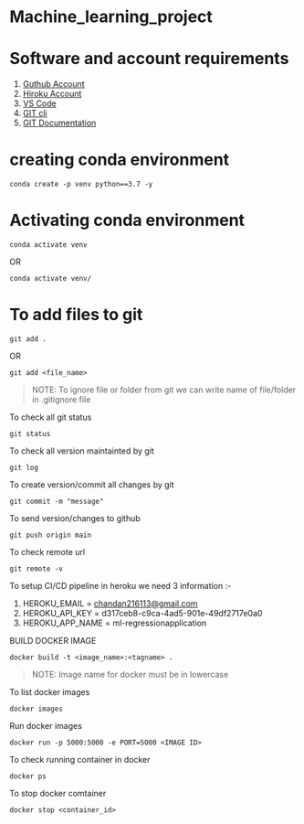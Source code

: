 # Machine_learning_project

# Software and account requirements

1. [Guthub Account](https://github.com/)
2. [Hiroku Account](https://dashboard.hroku.com/login)
3. [VS Code](https://code.visualstudio.com/downloads)
4. [GIT cli](https://git-scm.com/downloads)
5. [GIT Documentation](https://git-scm.com/docs/gittutorial)

# creating conda environment
```
conda create -p venv python==3.7 -y
```
# Activating conda environment
```
conda activate venv
```
OR
```
conda activate venv/
```
# To add files to git
```
git add .
```
OR
```
git add <file_name>
```
>NOTE: To ignore file or folder from git we can write name of file/folder in .gitignore file

To check all git status
```
git status
```
To check all version maintainted by git
```
git log
```
To create version/commit all changes by git
```
git commit -m "message"
```

To send version/changes to github
```
git push origin main
```

To check remote url
```
git remote -v
```

To setup CI/CD pipeline in heroku we need 3 information :-
1. HEROKU_EMAIL = chandan216113@gmail.com
2. HEROKU_API_KEY = d317ceb8-c9ca-4ad5-901e-49df2717e0a0
3. HEROKU_APP_NAME = ml-regressionapplication

BUILD DOCKER IMAGE
```
docker build -t <image_name>:<tagname> .
```
> NOTE: Image name for docker must be in lowercase

To list docker images
```
docker images
```

Run docker images
```
docker run -p 5000:5000 -e PORT=5000 <IMAGE ID>
```

To check running container in docker
```
docker ps
```

To stop docker comtainer
```
docker stop <container_id>
```


